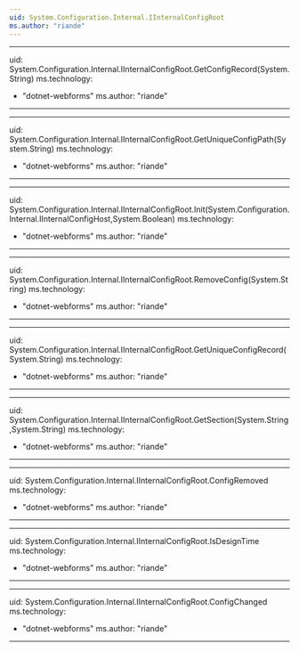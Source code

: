 ```yaml
---
uid: System.Configuration.Internal.IInternalConfigRoot
ms.author: "riande"
---
```


---
uid: System.Configuration.Internal.IInternalConfigRoot.GetConfigRecord(System.String)
ms.technology: 
  - "dotnet-webforms"
ms.author: "riande"
---

---
uid: System.Configuration.Internal.IInternalConfigRoot.GetUniqueConfigPath(System.String)
ms.technology: 
  - "dotnet-webforms"
ms.author: "riande"
---

---
uid: System.Configuration.Internal.IInternalConfigRoot.Init(System.Configuration.Internal.IInternalConfigHost,System.Boolean)
ms.technology: 
  - "dotnet-webforms"
ms.author: "riande"
---

---
uid: System.Configuration.Internal.IInternalConfigRoot.RemoveConfig(System.String)
ms.technology: 
  - "dotnet-webforms"
ms.author: "riande"
---

---
uid: System.Configuration.Internal.IInternalConfigRoot.GetUniqueConfigRecord(System.String)
ms.technology: 
  - "dotnet-webforms"
ms.author: "riande"
---

---
uid: System.Configuration.Internal.IInternalConfigRoot.GetSection(System.String,System.String)
ms.technology: 
  - "dotnet-webforms"
ms.author: "riande"
---

---
uid: System.Configuration.Internal.IInternalConfigRoot.ConfigRemoved
ms.technology: 
  - "dotnet-webforms"
ms.author: "riande"
---

---
uid: System.Configuration.Internal.IInternalConfigRoot.IsDesignTime
ms.technology: 
  - "dotnet-webforms"
ms.author: "riande"
---

---
uid: System.Configuration.Internal.IInternalConfigRoot.ConfigChanged
ms.technology: 
  - "dotnet-webforms"
ms.author: "riande"
---

